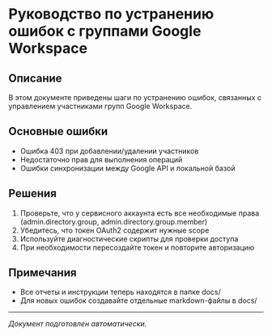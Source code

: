 # Руководство по устранению ошибок с группами Google Workspace

## Описание
В этом документе приведены шаги по устранению ошибок, связанных с управлением участниками групп Google Workspace.

## Основные ошибки
- Ошибка 403 при добавлении/удалении участников
- Недостаточно прав для выполнения операций
- Ошибки синхронизации между Google API и локальной базой

## Решения
1. Проверьте, что у сервисного аккаунта есть все необходимые права (admin.directory.group, admin.directory.group.member)
2. Убедитесь, что токен OAuth2 содержит нужные scope
3. Используйте диагностические скрипты для проверки доступа
4. При необходимости пересоздайте токен и повторите авторизацию

## Примечания
- Все отчеты и инструкции теперь находятся в папке docs/
- Для новых ошибок создавайте отдельные markdown-файлы в docs/

---

_Документ подготовлен автоматически._
